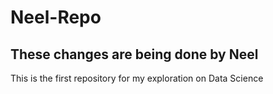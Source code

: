 # Neel-Repo
## These changes are being done by Neel
This is the first repository for my exploration on Data Science
